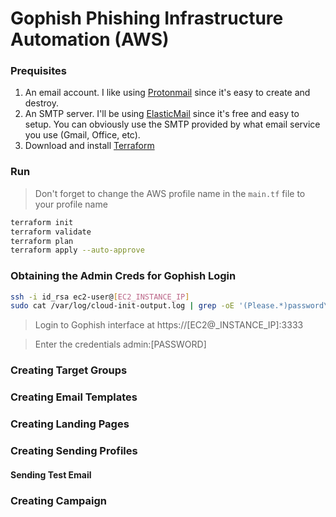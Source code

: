 # Gophish Phishing Infrastructure Automation (AWS)

### Prequisites
1. An email account. I like using [Protonmail](https://protonmail.com/) since it's easy to create and destroy.
2. An SMTP server. I'll be using [ElasticMail](https://elasticemail.com/) since it's free and easy to setup. You can obviously use the SMTP provided by what email service you use (Gmail, Office, etc).
3. Download and install [Terraform](https://www.terraform.io/downloads.html)

### Run

> Don't forget to change the AWS profile name in the `main.tf` file to your profile name

```bash
terraform init
terraform validate
terraform plan
terraform apply --auto-approve
```

### Obtaining the Admin Creds for Gophish Login
```bash
ssh -i id_rsa ec2-user@[EC2_INSTANCE_IP]
sudo cat /var/log/cloud-init-output.log | grep -oE '(Please.*)password\s[a-f0-9]+' | awk '{print $(NF-1),"=",$NF}'
```

> Login to Gophish interface at https://[EC2@_INSTANCE_IP]:3333

> Enter the credentials admin:[PASSWORD]

### Creating Target Groups

### Creating Email Templates

### Creating Landing Pages

### Creating Sending Profiles

#### Sending Test Email

### Creating Campaign

